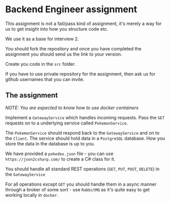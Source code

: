 # Backend Engineer assignment
This assignment is not a fail/pass kind of assignment, it's merely a way for us to get insight into how you structure code etc.

We use it as a base for interview 2.

You should fork the repository and once you have completed the assignment you should send us the link to your version.

Create you code in the `src` folder.

If you have to use private repository for the assignment, then ask us for github usernames that you can invite.

## The assignment
_NOTE: You are expected to know how to use docker containers_

Implement a `GatewayService` which handles incoming requests. Pass the `GET` requests on to a underlying service called `PokemonService`.

The `PokemonService` should respond back to the `GatewayService` and on to the `Client`. The service should hold data in a `PostgreSQL` database. How you store the data in the database is up to you.

We have provided a `pokedex.json` file - you can use `https://json2csharp.com/` to create a C# class for it.

You should handle all standard REST operations (`GET`, `PUT`, `POST`, `DELETE`) in the `GatewayService`

For all operations except `GET` you should handle them in a async manner through a broker of some sort - use `RabbitMQ` as it's quite easy to get working locally in `docker`.